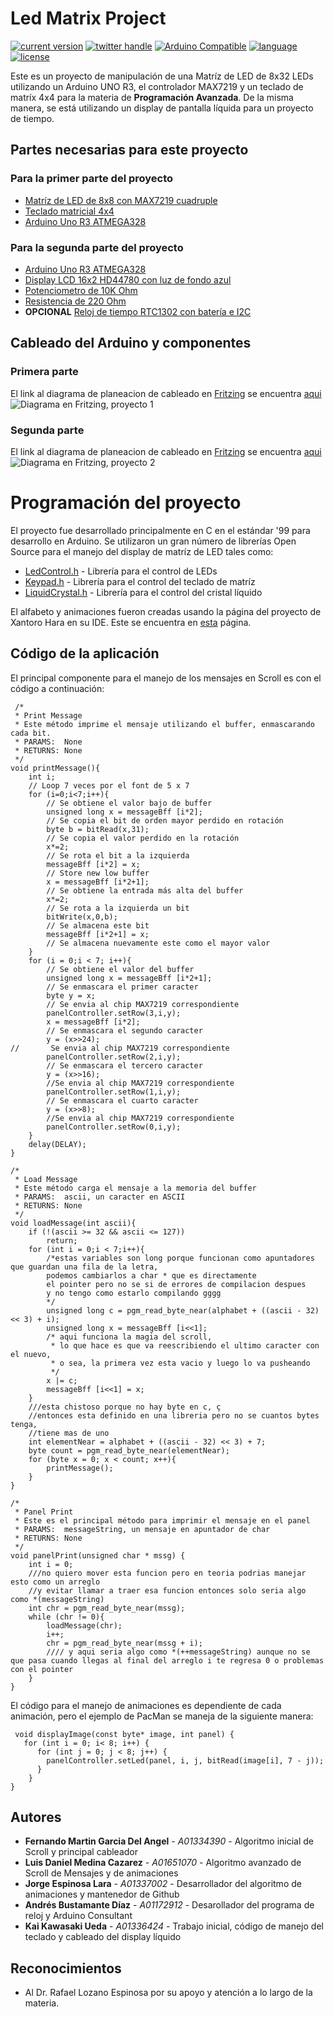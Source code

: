 # Led Matrix Project

<a href="https://paypal.me/a01334390"><img src="https://img.shields.io/badge/paypal-donate-blue.svg?longCache=true&style=flat-square" alt="current version" /></a>
<a href="http://twitter.com/A01334390"><img src="https://img.shields.io/badge/twitter-@A01334390-blue.svg?longCache=true&style=flat-square" alt="twitter handle" /></a>
<a href="https://developer.apple.com/swift"><img src="https://img.shields.io/badge/platform-Arduino-blue.svg" alt="Arduino Compatible" /></a>
<a href="https://en.wikipedia.org/wiki/C99"><img src="https://img.shields.io/badge/language-C99-yellow.svg" alt="language" /></a>
<a href="https://en.wikipedia.org/wiki/MIT_License"><img src="https://img.shields.io/badge/license-MIT-lightgray.svg?longCache=true&style=flat-square" alt="license" /></a>

Este es un proyecto de manipulación de una Matríz de LED de 8x32 LEDs utilizando un Arduino UNO R3, el controlador MAX7219 y un teclado de matríx 4x4 para la materia de **Programación Avanzada**. De la misma manera, se está utilizando un display de pantalla líquida para un proyecto de tiempo.

## Partes necesarias para este proyecto
### Para la primer parte del proyecto
* [Matríz de LED de 8x8 con MAX7219 cuadruple](https://www.taloselectronics.com/products/kit-matriz-led-de-8-8-con-max7219-cuadruple)
* [Teclado matricial 4x4](https://www.taloselectronics.com/products/teclado-matricial-4x4)
* [Arduino Uno R3 ATMEGA328](https://www.taloselectronics.com/pages/search-results-page?q=arduino+uno)

### Para la segunda parte del proyecto

* [Arduino Uno R3 ATMEGA328](https://www.taloselectronics.com/pages/search-results-page?q=arduino+uno)
* [Display LCD 16x2 HD44780 con luz de fondo azul](https://www.taloselectronics.com/products/display-lcd-16x2-hd44780-con-luz-de-fondo-azul)
* [Potenciometro de 10K Ohm](https://www.taloselectronics.com/products/potenciometro-miniatura-sin-switch-de-10-k-ohm)
* [Resistencia de 220 Ohm](https://www.taloselectronics.com/products/paquete-de-resistencias-73-valores-diferentes-1460-piezas)
* **OPCIONAL** [Reloj de tiempo RTC1302 con batería e I2C](https://www.taloselectronics.com/products/reloj-de-tiempo-real-rtc1307-con-bateria-e-i2c)

## Cableado del Arduino y componentes
### Primera parte
El link al diagrama de planeacion de cableado en [Fritzing](http://fritzing.org/home/) se encuentra [aqui](https://s3-us-west-1.amazonaws.com/martntn/sls.fzz)
![Diagrama en Fritzing, proyecto 1](https://s3-us-west-1.amazonaws.com/martntn/sls_bb.png)

### Segunda parte
El link al diagrama de planeacion de cableado en [Fritzing](http://fritzing.org/home/) se encuentra [aqui](https://s3-us-west-1.amazonaws.com/martntn/sls+2.fzz)
![Diagrama en Fritzing, proyecto 2](https://s3-us-west-1.amazonaws.com/martntn/wk_bb.png)


# Programación del proyecto
El proyecto fue desarrollado principalmente en C en el estándar '99 para desarrollo en Arduino. Se utilizaron un gran número de librerías Open Source para el manejo del display de matríz de LED tales como:

* [LedControl.h](http://wayoda.github.io/LedControl/pages/software) - Librería para el control de LEDs
* [Keypad.h](https://playground.arduino.cc/code/keypad) - Librería para el control del teclado de matríz
* [LiquidCrystal.h](https://www.arduino.cc/en/Reference/LiquidCrystal) - Librería para el control del cristal líquido

El alfabeto y animaciones fueron creadas usando la página del proyecto de Xantoro Hara en su IDE. Este se encuentra en [esta](https://xantorohara.github.io/led-matrix-editor/) página.

## Código de la aplicación
El principal componente para el manejo de los mensajes en Scroll es con el código a continuación:
```
 /*
 * Print Message
 * Este método imprime el mensaje utilizando el buffer, enmascarando cada bit.
 * PARAMS:  None
 * RETURNS: None
 */
void printMessage(){
    int i;
    // Loop 7 veces por el font de 5 x 7
    for (i=0;i<7;i++){                    
        // Se obtiene el valor bajo de buffer  
        unsigned long x = messageBff [i*2];     
        // Se copia el bit de orden mayor perdido en rotación
        byte b = bitRead(x,31);
        // Se copia el valor perdido en la rotación                 
        x*=2;
        // Se rota el bit a la izquierda                            
        messageBff [i*2] = x;
        // Store new low buffer                   
        x = messageBff [i*2+1];
        // Se obtiene la entrada más alta del buffer
        x*=2;
        // Se rota a la izquierda un bit                        
        bitWrite(x,0,b);
        // Se almacena este bit                      
        messageBff [i*2+1] = x;
        // Se almacena nuevamente este como el mayor valor
    }
    for (i = 0;i < 7; i++){  
        // Se obtiene el valor del buffer               
        unsigned long x = messageBff [i*2+1];
        // Se enmascara el primer caracter   
        byte y = x;           
        // Se envia al chip MAX7219 correspondiente                
        panelController.setRow(3,i,y);                       
        x = messageBff [i*2];  
        // Se enmascara el segundo caracter                    
        y = (x>>24);        
//       Se envia al chip MAX7219 correspondiente
        panelController.setRow(2,i,y);  
        // Se enmascara el tercero caracter                       
        y = (x>>16);
        //Se envia al chip MAX7219 correspondiente
        panelController.setRow(1,i,y);     
        // Se enmascara el cuarto caracter                    
        y = (x>>8);
        //Se envia al chip MAX7219 correspondiente
        panelController.setRow(0,i,y);                       
    }
    delay(DELAY);
}

/*
 * Load Message
 * Este método carga el mensaje a la memoria del buffer
 * PARAMS:  ascii, un caracter en ASCII
 * RETURNS: None
 */
void loadMessage(int ascii){
    if (!(ascii >= 32 && ascii <= 127))
        return;
    for (int i = 0;i < 7;i++){      
        /*estas variables son long porque funcionan como apuntadores que guardan una fila de la letra, 
        podemos cambiarlos a char * que es directamente 
        el pointer pero no se si de errores de compilacion despues 
        y no tengo como estarlo compilando gggg
        */                
        unsigned long c = pgm_read_byte_near(alphabet + ((ascii - 32) << 3) + i); 
        unsigned long x = messageBff [i<<1];     
        /* aqui funciona la magia del scroll, 
         * lo que hace es que va reescribiendo el ultimo caracter con el nuevo, 
         * o sea, la primera vez esta vacio y luego lo va pusheando
         */
        x |= c;                              
        messageBff [i<<1] = x;                   
    }
    ///esta chistoso porque no hay byte en c, ç
    //entonces esta definido en una libreria pero no se cuantos bytes tenga, 
    //tiene mas de uno
    int elementNear = alphabet + ((ascii - 32) << 3) + 7;
    byte count = pgm_read_byte_near(elementNear); 
    for (byte x = 0; x < count; x++){
        printMessage();
    }
}

/*
 * Panel Print
 * Este es el principal método para imprimir el mensaje en el panel
 * PARAMS:  messageString, un mensaje en apuntador de char
 * RETURNS: None
 */
void panelPrint(unsigned char * mssg) {
    int i = 0;
    ///no quiero mover esta funcion pero en teoria podrias manejar esto como un arreglo 
    //y evitar llamar a traer esa funcion entonces solo seria algo como *(messageString)
    int chr = pgm_read_byte_near(mssg);
    while (chr != 0){
        loadMessage(chr);
        i++;
        chr = pgm_read_byte_near(mssg + i);
        //// y aqui seria algo como *(++messageString) aunque no se que pasa cuando llegas al final del arreglo i te regresa 0 o problemas con el pointer
    } 
}
```

El código para el manejo de animaciones es dependiente de cada animación, pero el ejemplo de PacMan se maneja de la siguiente manera:
```
 void displayImage(const byte* image, int panel) {
   for (int i = 0; i< 8; i++) {
      for (int j = 0; j < 8; j++) {
        panelController.setLed(panel, i, j, bitRead(image[i], 7 - j));
      }
    } 
}
```


## Autores

* **Fernando Martin Garcia Del Angel** - *A01334390* - Algoritmo inicial de Scroll y principal cableador
* **Luis Daniel Medina Cazarez** - *A01651070* - Algoritmo avanzado de Scroll de Mensajes y de animaciones
* **Jorge Espinosa Lara** - *A01337002* - Desarrollador del algoritmo de animaciones y mantenedor de Github
* **Andrés Bustamante Díaz** - *A01172912* - Desarollador del programa de reloj y Arduino Consultant
* **Kai Kawasaki Ueda** - *A01336424* - Trabajo inicial, código de manejo del teclado y cableado del display líquido

## Reconocimientos

* Al Dr. Rafael Lozano Espinosa por su apoyo y atención a lo largo de la materia.
